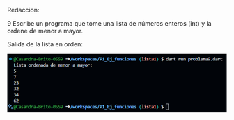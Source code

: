 Redaccion:

9 Escribe un programa que tome una lista de números enteros (int) y la ordene de menor a mayor.

Salida de la lista en orden:

![alt text](image-4.png)